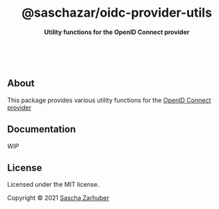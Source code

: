 <div align="center">
  <h1>@saschazar/oidc-provider-utils</h1>
  <strong>Utility functions for the OpenID Connect provider</strong><br />
  <br />
  <br />
  <br />
  <br />
</div>

## About

This package provides various utility functions for the [OpenID Connect provider](https://github.com/saschazar21/oidc-provider)

## Documentation

_WIP_

## License

Licensed under the MIT license.

Copyright ©️ 2021 [Sascha Zarhuber](https://sascha.work)

